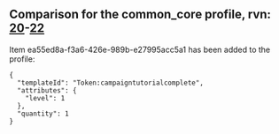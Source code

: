 ## Comparison for the common_core profile, rvn: [20](https://github.com/PRO100KatYT/FortniteProfileRevisions/tree/main/profiles/common_core/20%20common_core.json)-[22](https://github.com/PRO100KatYT/FortniteProfileRevisions/tree/main/profiles/common_core/22%20common_core.json)

Item ea55ed8a-f3a6-426e-989b-e27995acc5a1 has been added to the profile:

```
{
  "templateId": "Token:campaigntutorialcomplete",
  "attributes": {
    "level": 1
  },
  "quantity": 1
}
```

<br><br>
